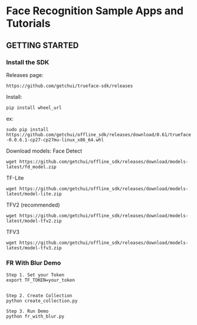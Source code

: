 # Face Recognition Sample Apps and Tutorials

## GETTING STARTED

### Install the SDK

Releases page:

`https://github.com/getchui/trueface-sdk/releases`

Install:

`pip install wheel_url`

ex:

`sudo pip install https://github.com/getchui/offline_sdk/releases/download/0.61/trueface-0.0.6.1-cp27-cp27mu-linux_x86_64.whl`

Download models:
Face Detect

`wget https://github.com/getchui/offline_sdk/releases/download/models-latest/fd_model.zip`

TF-Lite

`wget https://github.com/getchui/offline_sdk/releases/download/models-latest/model-lite.zip`

TFV2 (recommended)

`wget https://github.com/getchui/offline_sdk/releases/download/models-latest/model-tfv2.zip`

TFV3

`wget https://github.com/getchui/offline_sdk/releases/download/models-latest/model-tfv3.zip`


### FR With Blur Demo

```
Step 1. Set your Token
export TF_TOKEN=your_token


Step 2. Create Collection
python create_collection.py

Step 3. Run Demo
python fr_with_blur.py

```

